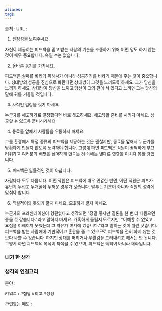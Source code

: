 ```yaml
---
aliases: 
tags:
---
```

출처 : 
URL : 

1. 진정성을 보여주세요.

자신이 제공하는 피드백을 믿고 받는 사람의 기분을 조종하기 위해 어떤 말도 하지 않는 것이 매우 중요합니다. 속일 수는 없습니다.

2. 올바른 동기를 가지세요.

피드백은 실패를 바라기 위해서가 아니라 성공하기를 바라기 때문에 주는 것이 중요합니다. 상대방의 성공을 진심으로 바란다면 상대방이 그것을 느끼도록 하세요. 그가 당신을 느끼게 하세요. 상대방이 당신을 느끼고 당신이 그의 편에 서 있다고 느끼면 그는 당신의 말에 귀를 기울일 것입니다.

3. 사적인 감정을 갖지 마세요.

누군가를 해고하기로 결정했다면 바로 해고하세요. 해고당할 준비를 시키지 마세요. 성공할 수 있도록 준비시키세요.

4. 동료들 앞에서 사람들을 우롱하지 마세요.

그룹 환경에서 특정 종류의 피드백을 제공하는 것은 괜찮지만, 동료들 앞에서 누군가를 당황하게 만들지 않도록 노력해야 합니다. 그렇게 하면 피드백은 직원이 끔찍하게 부끄러워하고 여러분의 배짱을 싫어하게 만드는 것 외에는 별다른 영향을 미치지 못할 것입니다.

5. 피드백은 일률적인 것이 아닙니다.

사람마다 모두 다릅니다. 어떤 직원은 피드백에 매우 민감한 반면, 어떤 직원은 피부가 유난히 두껍고 두개골이 두꺼운 경우가 많습니다. 말투는 기분이 아니라 직원의 성격에 맞춰야 합니다.

6. 직설적이되 못되게 굴지 마세요. 모호하게 굴지 마세요.

누군가의 프레젠테이션이 형편없다고 생각되면 "정말 좋지만 결론을 한 번 더 다듬으면 좋을 것 같습니다."라고 말하지 마세요. 가혹하게 들릴지 모르지만, "이해할 수 없었고 요점을 이해하지 못했는데 그 이유가 여기에 있습니다."라고 말하는 것이 훨씬 낫습니다. 피드백을 받는 사람에게 기만적이고 혼란을 줄 수 있으므로 피드백을 전혀 하지 않는 것보다 나쁠 수 있습니다. 하지만 상대를 때리거나 우월감을 드러내려고 해서는 안 됩니다. 그렇게 하면 피드백의 목적이 퇴색될 수 있으며, 피드백은 독백이 아니라 대화입니다.

### 내가 한 생각


### 생각의 연결고리
분야 : 

키워드 : #협업 #회고 #성장 


관련있는 메모 : 
